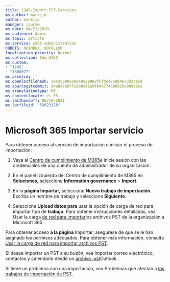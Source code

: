 ```yaml
---
title: 1245-Import-PST-Services
ms.author: markjjo
author: markjjo
manager: lauraw
ms.date: 04/21/2020
ms.audience: Admin
ms.topic: article
ms.service: o365-administration
ROBOTS: NOINDEX, NOFOLLOW
localization_priority: Normal
ms.collection: Adm_O365
ms.custom:
- "1245"
- "1800027"
ms.assetid: ''
ms.openlocfilehash: c043569050a849a29982f6fdc4224b4e73d3ca5d
ms.sourcegitcommit: 94a687ebff18b0c61a9f049774a0682ba8b998e1
ms.translationtype: MT
ms.contentlocale: es-ES
ms.lasthandoff: 06/19/2021
ms.locfileid: "53023120"
---
```

# <a name="microsoft-365-import-service"></a>Microsoft 365 Importar servicio

Para obtener acceso al servicio de importación e iniciar el proceso de importación:

1. Vaya al [Centro de cumplimiento de M365](https://compliance.microsoft.com/)e inicie sesión con las credenciales de una cuenta de administrador de su organización.

1. En el panel izquierdo del Centro de cumplimiento de M365 en **Soluciones,** seleccione **Information governance**  >  **Import**.

1. En la **página Importar,** seleccione **Nuevo trabajo de importación**. Escriba un nombre de trabajo y seleccione **Siguiente**.

1. Seleccione **Upload datos para** usar la opción de carga de red para importar tipo de **trabajo**. Para obtener instrucciones detalladas, vea Usar la carga [de red para importar](/compliance/use-network-upload-to-import-pst-files)los archivos PST de la organización a Microsoft 365 .

Para obtener acceso **a la página** Importar, asegúrese de que se le han asignado los permisos adecuados. Para obtener más información, consulta [Usar la carga de red para importar archivos PST](/microsoft-365/compliance/importing-pst-files-to-office-365#using-network-upload-to-import-pst-files).

Si desea importar un PST a su buzón, vea Importar correo electrónico, contactos y calendario desde un [archivo .pst](https://support.office.com/article/import-email-contacts-and-calendar-from-an-outlook-pst-file-431a8e9a-f99f-4d5f-ae48-ded54b3440ac)Outlook .

Si tiene un problema con una importación, vea Problemas que afectan a [los trabajos de importación de PST](/office365/troubleshoot/pst-import-service/issues-with-pst-import-job).

